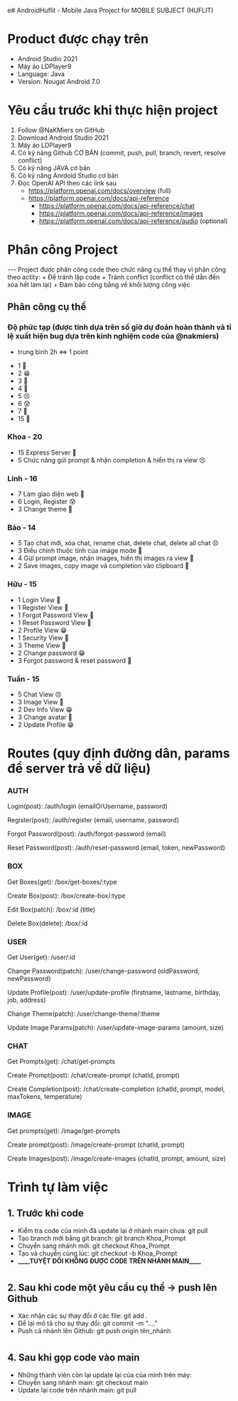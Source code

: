 e# AndroidHuflit - Mobile Java Project for MOBILE SUBJECT (HUFLIT)
# Product được chạy trên
- Android Studio 2021
- Máy ảo LDPlayer9
- Language: Java
- Version: Nougat Android 7.0

# Yêu cầu trước khi thực hiện project

1. Follow @NaKMiers on GitHub
2. Download Android Studio 2021
3. Máy ảo LDPlayer9
4. Có kỹ năng Github CƠ BẢN (commit, push, pull, branch, revert, resolve conflict)
6. Có kỹ năng JAVA cơ bản
7. Có kỹ năng Anrdoid Studio cơ bản
8. Đọc OpenAI API theo các link sau
    - https://platform.openai.com/docs/overview (full)
    - https://platform.openai.com/docs/api-reference
        + https://platform.openai.com/docs/api-reference/chat
        + https://platform.openai.com/docs/api-reference/images
        + https://platform.openai.com/docs/api-reference/audio (optional)

# Phân công Project

--- Project được phân công code theo chức năng cụ thể thay vì phân công theo actity: 
    + Để tránh lặp code 
    + Tránh conflict (conflict có thể dẫn đến xóa hết làm lại)
    + Đảm bảo công bằng về khối lượng công việc

## Phân công cụ thể

### Độ phức tạp (được tính dựa trên số giờ dự đoán hoàn thành và tỉ lệ xuất hiện bug dựa trên kinh nghiệm code của @nakmiers)
* trung bình 2h <=> 1 point

- 1 🥰
- 2 😁
- 3 🤔
- 4 🙂
- 5 😣
- 6 😰
- 7 🥶
- 15 🤬

### Khoa - 20
- 15 Express Server 🤬
- 5 Chức năng gửi prompt & nhận completion & hiển thị ra view 😣

### Linh - 16
- 7 Làm giao diện web 🥶
- 6 Login, Register 😰
- 3 Change theme 🤔

### Bảo - 14
- 5 Tạo chat mới, xóa chat, rename chat, delete chat, delete all chat 😣
- 3 Điều chỉnh thuộc tính của image mode 🤔
- 4 Gửi prompt image, nhận images, hiển thị images ra view 🙂
- 2 Save images, copy image và completion vào clipboard 🙂

### Hữu - 15
- 1 Login View 🥰
- 1 Register View 🥰
- 1 Forgot Password View 🥰
- 1 Reset Password View 🥰
- 2 Profile View 😁
- 1 Security View 🥰
- 3 Theme View 🤔
- 2 Change password 😁
- 3 Forgot password & reset password 🤔

### Tuấn - 15
- 5 Chat View 😣
- 3 Image View 🤔
- 2 Dev Info View 😁
- 3 Change avatar 🤔
- 2 Update Profile 😁


# Routes (quy định đường dân, params để server trả về dữ liệu)
### AUTH
Login(post): /auth/login
(emailOrUsername, password)

Register(post): /auth/register
(email, username, password)

Forgot Password(post): /auth/forgot-password
(email)

Reset Password(post): /auth/reset-password
(email, token, newPassword)

### BOX
Get Boxes(get): /box/get-boxes/:type

Create Box(post): /box/create-box/:type

Edit Box(patch): /box/:id
(title)

Delete Box(delete): /box/:id

### USER
Get User(get): /user/:id

Change Password(patch): /user/change-password
(oldPassword, newPassword)

Update Profile(post): /user/update-profile
(firstname, lastname, birthday, job, address)

Change Theme(patch): /user/change-theme/:theme

Update Image Params(patch): /user/update-image-params
(amount, size)

### CHAT
Get Prompts(get): /chat/get-prompts

Create Prompt(post): /chat/create-prompt
(chatId, prompt)

Create Completion(post): /chat/create-completion
(chatId, prompt, model, maxTokens, temperature)

### IMAGE
Get prompts(get): /image/get-prompts

Create prompt(post): /image/create-prompt
(chatId, prompt)

Create Images(post): /image/create-images
(chatId, prompt, amount, size)



# Trình tự làm việc

## 1. Trước khi code

-  Kiểm tra code của mình đã update lại ở nhánh main chưa: git pull
-  Tạo branch mới bằng git branch: git branch Khoa_Prompt
-  Chuyển sang nhánh mới: git checkout Khoa_Prompt
-  Tạo và chuyển cùng lúc: git checkout -b Khoa_Prompt
-  **\_\_\_\_**TUYỆT ĐỐI KHÔNG ĐƯỢC CODE TRÊN NHÁNH MAIN**\_\_\_\_**

#


## 2. Sau khi code một yêu cầu cụ thể -> push lên Github

- Xác nhận các sự thay đổi ở các file: git add .
- Để lại mô tả cho sự thay đổi: git commit -m "...."
- Push cả nhánh lên Github: git push origin tên_nhánh

#

## 4. Sau khi gọp code vào main

-  Những thành viên còn lại update lại của của mình trên máy:
-  Chuyển sang nhánh main: git checkout main
-  Update lại code trên nhánh main: git pull
